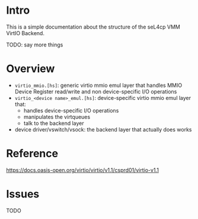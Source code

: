 <!--
     Copyright 2023, UNSW (ABN 57 195 873 179)

     SPDX-License-Identifier: CC-BY-SA-4.0
-->

# Intro

This is a simple documentation about the structure of the seL4cp VMM VirtIO Backend.

TODO: say more things

# Overview

- `virtio_mmio.[hs]`: generic virtio mmio emul layer that handles MMIO Device Register read/write and non device-specific I/O operations
- `virtio_<device name>_emul.[hs]`: device-specific virtio mmio emul layer that:
     * handles device-specific I/O operations
     * manipulates the virtqueues
     * talk to the backend layer
- device driver/vswitch/vsock: the backend layer that actually does works

# Reference

https://docs.oasis-open.org/virtio/virtio/v1.1/csprd01/virtio-v1.1

# Issues

TODO
